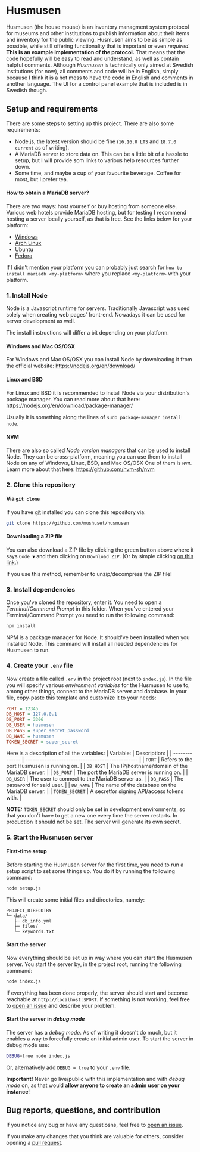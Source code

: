# Husmusen
Husmusen (the house mouse) is an inventory managment system protocol for museums and other institutions to publish information about their items and inventory for the public viewing. Husmusen aims to be as simple as possible, while still offering functionality that is important or even *required*. **This is an example implementation of the protocol.** That means that the code hopefully will be easy to read and understand, as well as contain helpful comments. Although *Husmusen* is technically only aimed at Swedish institutions (for now), all comments and code will be in English, simply because I think it is a hot mess to have the code in English and comments in another language. The UI for a control panel example that is included is in Swedish though.

## Setup and requirements
There are some steps to setting up this project. There are also some requirements:
- Node.js, the latest version should be fine (`16.16.0 LTS` and `18.7.0 current` as of writing).
- A MariaDB server to store data on. This can be a little bit of a hassle to setup, but I will provide som links to various help resources further down.
- Some time, and maybe a cup of your favourite beverage. Coffee for most, but I prefer tea.

#### How to obtain a MariaDB server?
There are two ways: host yourself or buy hosting from someone else. Various web hotels provide MariaDB hosting, but for testing I recommend hosting a server locally yourself, as that is free. See the links below for your platform:
- [Windows](https://www.mariadbtutorial.com/getting-started/install-mariadb/)
- [Arch Linux](https://wiki.archlinux.org/title/MariaDB)
- [Ubuntu](https://hevodata.com/learn/installing-mariadb-on-ubuntu/)
- [Fedora](https://docs.fedoraproject.org/en-US/quick-docs/installing-mysql-mariadb/)

If I didn't mention your platform you can probably just search for `how to install mariadb <my-platform>` where you replace `<my-platform>` with your platform.

### 1. Install Node
Node is a Javascript runtime for servers. Traditionally Javascript was used solely when creating web pages' front-end. Nowadays it can be used for server development as well.

The install instructions will differ a bit depending on your platform.

#### Windows and Mac OS/OSX
For Windows and Mac OS/OSX you can install Node by downloading it from the official website: https://nodejs.org/en/download/

#### Linux and BSD
For Linux and BSD it is recommended to install Node via your distribution's package manager. You can read more about that here: https://nodejs.org/en/download/package-manager/

Usually it is something along the lines of `sudo package-manager install node`.

#### NVM
There are also so called *Node version managers* that can be used to install Node. They can be cross-platform, meaning you can use them to install Node on any of Windows, Linux, BSD, and Mac OS/OSX One of them is `NVM`. Learn more about that here: https://github.com/nvm-sh/nvm

### 2. Clone this repository
#### Via `git clone`
If you have [git](https://git-scm.com/) installed you can clone this repository via:
```sh
git clone https://github.com/mushuset/husmusen
```

#### Downloading a ZIP file
You can also download a ZIP file by clicking the green button above where it says `Code ▼` and then clicking on `Download ZIP`. (Or by simple clicking [on this link](https://github.com/mushuset/husmusen/archive/refs/heads/main.zip).)

If you use this method, remember to unzip/decompress the ZIP file!

### 3. Install dependencies
Once you've cloned the repository, enter it. You need to open a *Terminal*/*Command Prompt* in this folder. When you've entered your Terminal/Command Prompt you need to run the following command:
```sh
npm install
```
NPM is a package manager for Node. It should've been installed when you installed Node. This command will install all needed dependencies for Husmusen to run.

### 4. Create your `.env` file
Now create a file called `.env` in the project root (next to `index.js`). In the file you will specify various *environment variables* for the Husmusen to use to, among other things, connect to the MariaDB server and database. In your file, copy-paste this template and customize it to your needs:
```ini
PORT = 12345
DB_HOST = 127.0.0.1
DB_PORT = 3306
DB_USER = husmusen
DB_PASS = super_secret_password
DB_NAME = husmusen
TOKEN_SECRET = super_secret
```
Here is a description of all the variables:
|    Variable:   |                   Description:                  |
| -------------- | ----------------------------------------------- |
| `PORT`         | Refers to the port Husmusen is running on.      |
| `DB_HOST`      | The IP/hostname/domain of the MariaDB server.   |
| `DB_PORT`      | The port the MariaDB server is running on.      |
| `DB_USER`      | The user to connect to the MariaDB server as.   |
| `DB_PASS`      | The password for said user.                     |
| `DB_NAME`      | The name of the database on the MariaDB server. |
| `TOKEN_SECRET` | A secretfor signing API/access tokens with.     |

**NOTE:** `TOKEN_SECRET` should only be set in development environments, so that you don't have to get a new one every time the server restarts. In production it should not be set. The server will generate its own secret.

### 5. Start the Husmusen server
#### First-time setup
Before starting the Husmusen server for the first time, you need to run a setup script to set some things up. You do it by running the following command:
```sh
node setup.js
```
This will create some initial files and directories, namely:
```
PROJECT_DIRECOTRY
└─ data/
   ├─ db_info.yml
   ├─ files/
   └─ keywords.txt
```

#### Start the server
Now everything should be set up in way where you can start the Husmusen server. You start the server by, in the project root, running the following command:
```sh
node index.js
```

If everything has been done properly, the server should start and become reachable at `http://localhost:$PORT`. If something is not working, feel free to [open an issue](https://github.com/mushuset/husmusen/issues/new) and describe your problem.

#### Start the server in *debug mode*
The server has a *debug mode*. As of writing it doesn't do much, but it enables a way to forcefully create an initial admin user. To start the server in debug mode use:
```sh
DEBUG=true node index.js
```
Or, alternatively add `DEBUG = true` to your `.env` file.

**Important!** Never go live/public with this implementation and with *debug mode* on, as that would **allow anyone to create an admin user on your instance**!

## Bug reports, questions, and contribution
If you notice any bug or have any questiosns, feel free to [open an issue](https://github.com/mushuset/husmusen/issues/new).

If you make any changes that you think are valuable for others, consider opening a [pull request](https://github.com/mushuset/husmusen/pulls).